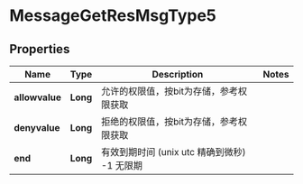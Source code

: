 # MessageGetResMsgType5

## Properties
Name | Type | Description | Notes
------------ | ------------- | ------------- | -------------
**allowvalue** | **Long** | 允许的权限值，按bit为存储，参考权限获取 | 
**denyvalue** | **Long** | 拒绝的权限值，按bit为存储，参考权限获取 | 
**end** | **Long** | 有效到期时间 (unix utc 精确到微秒)  -1 无限期 | 
